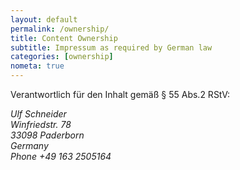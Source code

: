 ```yaml
---
layout: default
permalink: /ownership/
title: Content Ownership
subtitle: Impressum as required by German law
categories: [ownership]
nometa: true
---
```

Verantwortlich für den Inhalt gemäß § 55 Abs.2 RStV:

<address class="mry">
Ulf Schneider<br>
Winfriedstr. 78<br>
33098 Paderborn<br>
Germany<br>
Phone +49 163 2505164
</address>